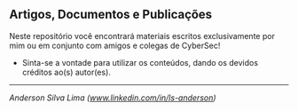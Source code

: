 ## Artigos, Documentos e Publicações

Neste repositório você encontrará materiais escritos exclusivamente por mim ou em conjunto com amigos e colegas de CyberSec!
- Sinta-se a vontade para utilizar os conteúdos, dando os devidos créditos ao(s) autor(es).

***
_Anderson Silva Lima (www.linkedin.com/in/ls-anderson)_

